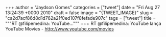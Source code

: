 
+++
author = "Jaydson Gomes"
categories = ["tweet"]
date = "Fri Aug 27 13:24:39 +0000 2010"
draft = false
image = "{TWEET_IMAGE}"
slug = "ca2d7acf86d8d1d762a21f0ed107f8fefade907c"
tags = ["tweet"]
title = """RT @filipemedina: YouTube..."""
+++
RT @filipemedina: YouTube lança YouTube Movies - http://www.youtube.com/movies
